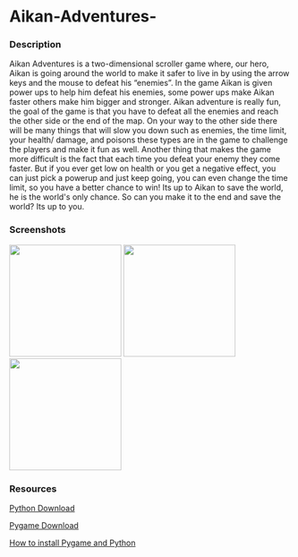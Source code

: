 <h1>Aikan-Adventures-</h1>

<h3>Description</h3>

<p>Aikan Adventures is a two-dimensional scroller game where, our hero, Aikan is going around the world to make it safer to live in by using the arrow keys and the mouse to defeat his “enemies”.  In the game Aikan is given power ups to help him defeat his enemies, some power ups make Aikan faster others make him bigger and stronger. Aikan adventure is really fun, the goal of the game is that you have to defeat all the enemies and reach the other side or the end of the map. On your way to the other side there will be many things that will slow you down such as enemies, the time limit, your health/ damage, and poisons these types are in the game to challenge the players and make it fun as well. Another thing that makes the game more difficult is the fact that each time you defeat your enemy they come faster. But if you ever get low on health or you get a negative effect, you can just pick a powerup and just keep going, you can even change the time limit, so you have a better chance to win! Its up to Aikan to save the world, he is the world's only chance.  So can you make it to the end and save the world? Its up to you.</p>

<h3>Screenshots</h3>

<img src=https://github.com/Mzema4818/Aikan-Adventures-/blob/master/To%20the%20Game/images/Second%20ScreenShot.png width ="200px" >

<img src="https://github.com/Mzema4818/Aikan-Adventures-/blob/master/To%20the%20Game/images/Aikan%20Adventures%20Picture.png" width ="200px" >

<img src=https://github.com/Mzema4818/Aikan-Adventures-/blob/master/To%20the%20Game/images/Third%20ScreenShot.png width ="200px" >

<h3>Resources</h3>
<a href="https://www.python.org/downloads/"> Python Download</a>

<a href="http://www.lfd.uci.edu/~gohlke/pythonlibs/#pygame"> Pygame Download</a>

<a href="https://youtu.be/_GikMdhAhv0"> How to install Pygame and Python</a>
